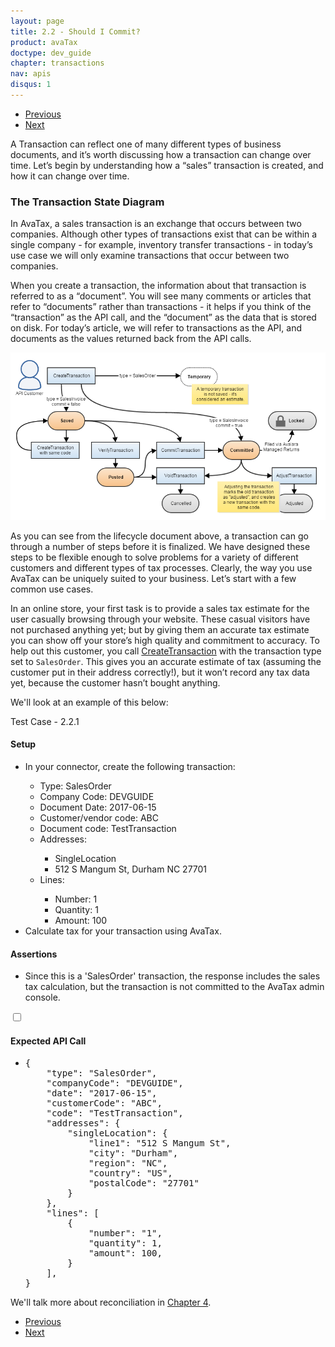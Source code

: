 ```yaml
---
layout: page
title: 2.2 - Should I Commit?
product: avaTax
doctype: dev_guide
chapter: transactions
nav: apis
disqus: 1
---
```

<ul class="pager">
  <li class="previous"><a href="/avatax/dev-guide/transactions/simple-transaction/"><i class="glyphicon glyphicon-chevron-left"></i>Previous</a></li>
  <li class="next"><a href="/avatax/dev-guide/transactions/document-types/">Next<i class="glyphicon glyphicon-chevron-right"></i></a></li>
</ul>

A Transaction can reflect one of many different types of business documents, and it’s worth discussing how a transaction can change over time. Let’s begin by understanding how a “sales” transaction is created, and how it can change over time.

<h3>The Transaction State Diagram</h3>

In AvaTax, a sales transaction is an exchange that occurs between two companies. Although other types of transactions exist that can be within a single company - for example, inventory transfer transactions - in today’s use case we will only examine transactions that occur between two companies.

When you create a transaction, the information about that transaction is referred to as a “document”. You will see many comments or articles that refer to “documents” rather than transactions - it helps if you think of the “transaction” as the API call, and the “document” as the data that is stored on disk. For today’s article, we will refer to transactions as the API, and documents as the values returned back from the API calls.

<img src="/avatax/dev-guide/transactions/transaction-commit.png">

As you can see from the lifecycle document above, a transaction can go through a number of steps before it is finalized. We have designed these steps to be flexible enough to solve problems for a variety of different customers and different types of tax processes. Clearly, the way you use AvaTax can be uniquely suited to your business. Let’s start with a few common use cases.

In an online store, your first task is to provide a sales tax estimate for the user casually browsing through your website. These casual visitors have not purchased anything yet; but by giving them an accurate tax estimate you can show off your store’s high quality and commitment to accuracy. To help out this customer, you call <a class="dev-guide-link" href="https://developer.avalara.com/api-reference/avatax/rest/v2/methods/Transactions/CreateTransaction/">CreateTransaction</a> with the transaction type set to <code>SalesOrder</code>. This gives you an accurate estimate of tax (assuming the customer put in their address correctly!), but it won’t record any tax data yet, because the customer hasn’t bought anything.

We'll look at an example of this below:
<div class="dev-guide-test" id="test1">
<div class="dev-guide-test-heading">Test Case - 2.2.1 </div>
<div class="dev-guide-test-content">
<h4>Setup</h4>
<ul class="dev-guide-list">
    <li>In your connector, create the following transaction:</li>
    <ul class="dev-guide-list">
        <li>Type: SalesOrder</li>
        <li>Company Code: DEVGUIDE</li>
        <li>Document Date: 2017-06-15</li>
        <li>Customer/vendor code: ABC</li>
        <li>Document code: TestTransaction</li>
        <li>Addresses:</li>
            <ul class="dev-guide-list">
                <li>SingleLocation</li>
                <li>512 S Mangum St, Durham NC 27701</li>
            </ul>
        <li>Lines:</li>
            <ul class="dev-guide-list">
                <li>Number: 1</li>
                <li>Quantity: 1</li>
                <li>Amount: 100</li>
            </ul>
    </ul>
    <li>Calculate tax for your transaction using AvaTax.</li>
</ul>

<h4>Assertions</h4>
<ul class="dev-guide-list">
    <li>Since this is a 'SalesOrder' transaction, the response includes the sales tax calculation, but the transaction is not committed to the AvaTax admin console.</li>
</ul>

<div class="dev-guide-dropdown">
    <input id="checkbox_toggle" type="checkbox" />
    <i id="icon-up" class="glyphicon glyphicon-chevron-down"></i><i id="icon-down" class="glyphicon glyphicon-chevron-right"></i>
    <label for="checkbox_toggle"><h4>Expected API Call</h4></label>
    <ul class="dev-guide-dropdown-content">
        <li>
            <pre>
{
    "type": "SalesOrder",
    "companyCode": "DEVGUIDE",
    "date": "2017-06-15",
    "customerCode": "ABC",
    "code": "TestTransaction",
    "addresses": {
        "singleLocation": {
            "line1": "512 S Mangum St",
            "city": "Durham",
            "region": "NC",
            "country": "US",
            "postalCode": "27701"
        }
    },
    "lines": [
        {
            "number": "1",
            "quantity": 1,
            "amount": 100,
        }
    ],
}
</pre>
        </li>
    </ul>
</div>
</div>
</div>

We'll talk more about reconciliation in <a class="dev-guide-link" href="/avatax/dev-guide/reconciliation/">Chapter 4</a>.

<ul class="pager">
  <li class="previous"><a href="/avatax/dev-guide/transactions/simple-transaction/"><i class="glyphicon glyphicon-chevron-left"></i>Previous</a></li>
  <li class="next"><a href="/avatax/dev-guide/transactions/document-types/">Next<i class="glyphicon glyphicon-chevron-right"></i></a></li>
</ul>